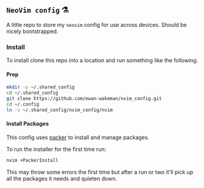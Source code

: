 ## `NeoVim config` :alembic:

A little repo to store my `neovim` config for use across devices. Should be nicely bootstrapped.


### Install
To install clone this repo into a location and run something like the following.

#### Prep
```sh
mkdir -p ~/.shared_config
cd ~/.shared_config
git clone https://github.com/ewan-wakeman/nvim_config.git
cd ~/.config
ln -s ~/.shared_config/nvim_config/nvim
```

#### Install Packages
This config uses [packer]('https://github.com/wbthomason/packer') to install and manage packages.

To run the installer for the first time run:
```sh
nvim +PackerInstall
```

This may throw some errors the first time but after a run or two it'll pick up all the packages it needs and quieten down.
